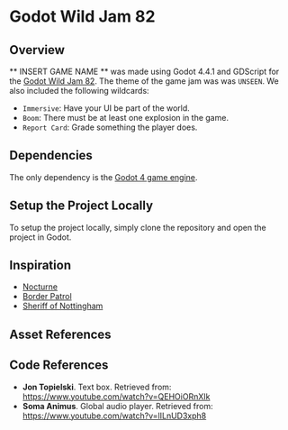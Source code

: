# Godot Wild Jam 82

## Overview
** INSERT GAME NAME ** was made using Godot 4.4.1 and GDScript for the [Godot Wild Jam 82](https://itch.io/jam/godot-wild-jam-82). The theme of the game jam was was `UNSEEN`. We also included the  following wildcards:
- `Immersive`: Have your UI be part of the world.
- `Boom`: There must be at least one explosion in the game.
- `Report Card`: Grade something the player does.

## Dependencies

The only dependency is the [Godot 4 game engine](https://godotengine.org/). 

## Setup the Project Locally

To setup the project locally, simply clone the repository and open the project in Godot. 

## Inspiration
- [Nocturne](https://sunspoken.itch.io/nocturne )
- [Border Patrol](https://store.steampowered.com/app/3134670/Border_Patrol/)
- [Sheriff of Nottingham](https://www.gamesworld.com.au/product/sheriff-of-nottingham-2nd-edition/)

## Asset References


## Code References
- **Jon Topielski**. Text box. Retrieved from: https://www.youtube.com/watch?v=QEHOiORnXIk 
- **Soma Animus**. Global audio player. Retrieved from: https://www.youtube.com/watch?v=lILnUD3xph8